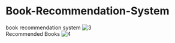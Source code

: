 # Book-Recommendation-System
book recommendation system
![3](https://user-images.githubusercontent.com/47182790/188038146-9ecc242d-c13e-4f02-9020-c7d9f3f38413.png)
<br> Recommended Books
![4](https://user-images.githubusercontent.com/47182790/188038244-eec1aa6d-1802-440d-9037-c623cdd8e3f2.png)

